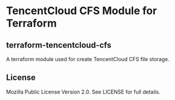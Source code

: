 # TencentCloud CFS Module for Terraform

## terraform-tencentcloud-cfs

A terraform module used for create TencentCloud CFS file storage.

## License

Mozilla Public License Version 2.0.
See LICENSE for full details.

